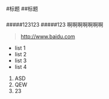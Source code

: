 #标题
##标题
###
#####123123
#####123
啊啊啊啊啊啊啊
>http://www.baidu.com

- list 1
- list 2
- list 3
- list 4
1. ASD
1. QEW
23. 23
